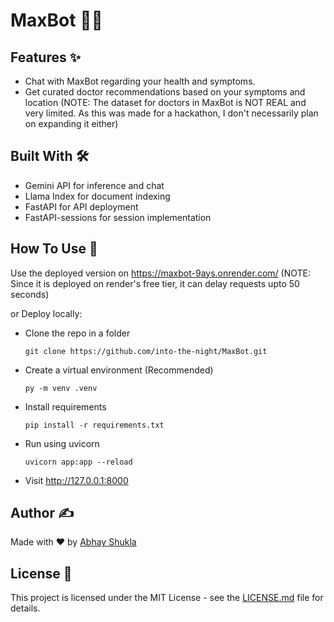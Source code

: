 # MaxBot 🤖🏥

## Features ✨

- Chat with MaxBot regarding your health and symptoms.
- Get curated doctor recommendations based on your symptoms and location (NOTE: The dataset for doctors in MaxBot is NOT REAL and very limited. As this was made for a hackathon, I don't necessarily plan on expanding it either)

## Built With 🛠

- Gemini API for inference and chat
- Llama Index for document indexing
- FastAPI for API deployment
- FastAPI-sessions for session implementation

## How To Use 🚀

Use the deployed version on https://maxbot-9ays.onrender.com/ (NOTE: Since it is deployed on render's free tier, it can delay requests upto 50 seconds)

or Deploy locally:
- Clone the repo in a folder
  
  ```git clone https://github.com/into-the-night/MaxBot.git```
- Create a virtual environment (Recommended)

  ```py -m venv .venv```
- Install requirements
  
  ```pip install -r requirements.txt```
- Run using uvicorn

  ```uvicorn app:app --reload```
- Visit http://127.0.0.1:8000

## Author ✍

Made with ♥ by [Abhay Shukla](https://github.com/into-the-night)

## License 📜

This project is licensed under the MIT License - see the [LICENSE.md](LICENSE.md) file for details.

